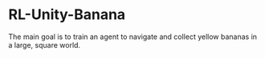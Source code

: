 # RL-Unity-Banana
The main goal is to train an agent to navigate and collect yellow bananas in a large, square world.
